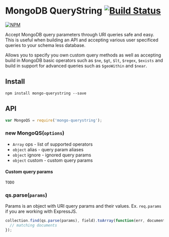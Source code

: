 MongoDB QueryString [![Build Status](https://drone.io/github.com/Turistforeningen/node-mongo-querystring/status.png)](https://drone.io/github.com/Turistforeningen/node-mongo-querystring/latest)
=====================

[![NPM](https://nodei.co/npm/mongo-querystring.png?downloads=true)](https://www.npmjs.org/package/mongo-querystring)

Accept MongoDB query parameters through URI queries safe and easy. This is
useful when building an API and accepting various user specificed queries to
your schema less database.

Allows you to specify you own custom query methods as well as accepting build
in MongoDB basic operators such as `$ne`, `$gt`, `$lt`, `$regex`, `$exists` and
build in support for advanced queries such as `$geoWithin` and `$near`.

## Install

```
npm install mongo-querystring --save
```

## API

```javascript
var MongoQS = require('mongo-querystring');
```

### new MongoQS(`options`)

* `Array` ops - list of supported operators
* `object` alias - query param aliases
* `object` ignore - ignored query params
* `object` custom - custom query params

#### Custom query params

`TODO`

### qs.parse(`params`)

Params is an object with URI query params and their values. Ex. `req.params`
if you are working with ExpressJS.

```javascript
collection.find(qs.parse(params), field).toArray(function(err, documents) {
  // matching documents
});
```

